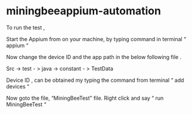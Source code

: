# miningbeeappium-automation

To run the test , 

Start the Appium from on your machine, by typing command in terminal “ appium “

Now change the device ID and the app path in the below following file .

Src -> test - > java -> constant - > TestData

Device ID , can be obtained my typing the command from terminal “ add devices “

Now goto the file, “MiningBeeTest” file. Right click and say  “ run MiningBeeTest “
